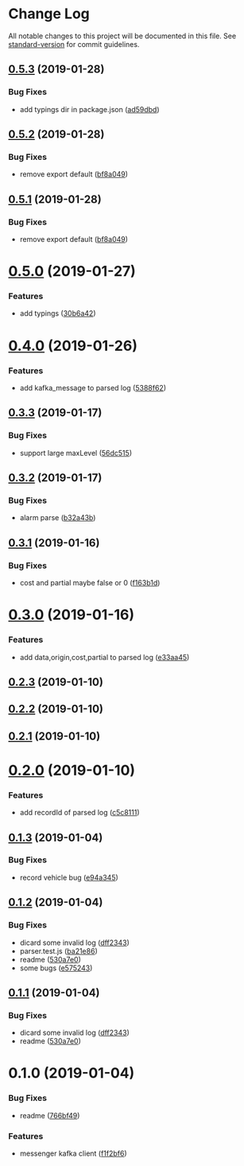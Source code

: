 # Change Log

All notable changes to this project will be documented in this file. See [standard-version](https://github.com/conventional-changelog/standard-version) for commit guidelines.

<a name="0.5.3"></a>
## [0.5.3](https://github.com/36node/shanghaibus-messenger/compare/v0.5.2...v0.5.3) (2019-01-28)


### Bug Fixes

* add typings dir in package.json ([ad59dbd](https://github.com/36node/shanghaibus-messenger/commit/ad59dbd))



<a name="0.5.2"></a>
## [0.5.2](https://github.com/36node/shanghaibus-messenger/compare/v0.5.0...v0.5.2) (2019-01-28)


### Bug Fixes

* remove export default ([bf8a049](https://github.com/36node/shanghaibus-messenger/commit/bf8a049))



<a name="0.5.1"></a>
## [0.5.1](https://github.com/36node/shanghaibus-messenger/compare/v0.5.0...v0.5.1) (2019-01-28)


### Bug Fixes

* remove export default ([bf8a049](https://github.com/36node/shanghaibus-messenger/commit/bf8a049))



<a name="0.5.0"></a>
# [0.5.0](https://github.com/36node/shanghaibus-messenger/compare/v0.4.0...v0.5.0) (2019-01-27)


### Features

* add typings ([30b6a42](https://github.com/36node/shanghaibus-messenger/commit/30b6a42))



<a name="0.4.0"></a>
# [0.4.0](https://github.com/36node/shanghaibus-messenger/compare/v0.3.3...v0.4.0) (2019-01-26)


### Features

* add kafka_message to parsed log ([5388f62](https://github.com/36node/shanghaibus-messenger/commit/5388f62))



<a name="0.3.3"></a>
## [0.3.3](https://github.com/36node/shanghaibus-messenger/compare/v0.3.2...v0.3.3) (2019-01-17)


### Bug Fixes

* support large maxLevel ([56dc515](https://github.com/36node/shanghaibus-messenger/commit/56dc515))



<a name="0.3.2"></a>
## [0.3.2](https://github.com/36node/shanghaibus-messenger/compare/v0.3.1...v0.3.2) (2019-01-17)


### Bug Fixes

* alarm parse ([b32a43b](https://github.com/36node/shanghaibus-messenger/commit/b32a43b))



<a name="0.3.1"></a>
## [0.3.1](https://github.com/36node/shanghaibus-messenger/compare/v0.3.0...v0.3.1) (2019-01-16)


### Bug Fixes

* cost and partial maybe false or 0 ([f163b1d](https://github.com/36node/shanghaibus-messenger/commit/f163b1d))



<a name="0.3.0"></a>
# [0.3.0](https://github.com/36node/shanghaibus-messenger/compare/v0.2.3...v0.3.0) (2019-01-16)


### Features

* add data,origin,cost,partial to parsed log ([e33aa45](https://github.com/36node/shanghaibus-messenger/commit/e33aa45))



<a name="0.2.3"></a>
## [0.2.3](https://github.com/36node/shanghaibus-messenger/compare/v0.2.2...v0.2.3) (2019-01-10)



<a name="0.2.2"></a>
## [0.2.2](https://github.com/36node/shanghaibus-messenger/compare/v0.2.1...v0.2.2) (2019-01-10)



<a name="0.2.1"></a>
## [0.2.1](https://github.com/36node/shanghaibus-messenger/compare/v0.2.0...v0.2.1) (2019-01-10)



<a name="0.2.0"></a>
# [0.2.0](https://github.com/36node/shanghaibus-messenger/compare/v0.1.3...v0.2.0) (2019-01-10)


### Features

* add recordId of parsed log ([c5c8111](https://github.com/36node/shanghaibus-messenger/commit/c5c8111))



<a name="0.1.3"></a>
## [0.1.3](https://github.com/36node/shanghaibus-messenger/compare/v0.1.2...v0.1.3) (2019-01-04)


### Bug Fixes

* record vehicle bug ([e94a345](https://github.com/36node/shanghaibus-messenger/commit/e94a345))



<a name="0.1.2"></a>
## [0.1.2](https://github.com/36node/shanghaibus-messenger/compare/v0.1.0...v0.1.2) (2019-01-04)


### Bug Fixes

* dicard some invalid log ([dff2343](https://github.com/36node/shanghaibus-messenger/commit/dff2343))
* parser.test.js ([ba21e86](https://github.com/36node/shanghaibus-messenger/commit/ba21e86))
* readme ([530a7e0](https://github.com/36node/shanghaibus-messenger/commit/530a7e0))
* some bugs ([e575243](https://github.com/36node/shanghaibus-messenger/commit/e575243))



<a name="0.1.1"></a>
## [0.1.1](https://github.com/36node/shanghaibus-messenger/compare/v0.1.0...v0.1.1) (2019-01-04)


### Bug Fixes

* dicard some invalid log ([dff2343](https://github.com/36node/shanghaibus-messenger/commit/dff2343))
* readme ([530a7e0](https://github.com/36node/shanghaibus-messenger/commit/530a7e0))



<a name="0.1.0"></a>
# 0.1.0 (2019-01-04)


### Bug Fixes

* readme ([766bf49](https://github.com/36node/shanghaibus-messenger/commit/766bf49))


### Features

* messenger kafka client ([f1f2bf6](https://github.com/36node/shanghaibus-messenger/commit/f1f2bf6))
